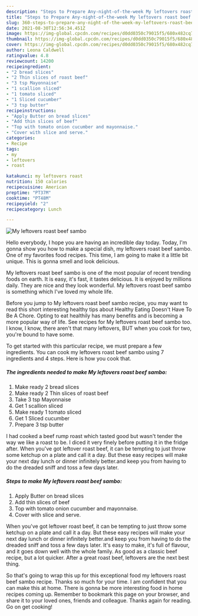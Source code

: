 ```yaml
---
description: "Steps to Prepare Any-night-of-the-week My leftovers roast beef sambo"
title: "Steps to Prepare Any-night-of-the-week My leftovers roast beef sambo"
slug: 360-steps-to-prepare-any-night-of-the-week-my-leftovers-roast-beef-sambo
date: 2021-08-30T12:56:34.451Z
image: https://img-global.cpcdn.com/recipes/d0dd0350c79015f5/680x482cq70/my-leftovers-roast-beef-sambo-recipe-main-photo.jpg
thumbnail: https://img-global.cpcdn.com/recipes/d0dd0350c79015f5/680x482cq70/my-leftovers-roast-beef-sambo-recipe-main-photo.jpg
cover: https://img-global.cpcdn.com/recipes/d0dd0350c79015f5/680x482cq70/my-leftovers-roast-beef-sambo-recipe-main-photo.jpg
author: Leona Caldwell
ratingvalue: 4.8
reviewcount: 14200
recipeingredient:
- "2 bread slices"
- "2 Thin slices of roast beef"
- "3 tsp Mayonnaise"
- "1 scallion sliced"
- "1 tomato sliced"
- "1 Sliced cucumber"
- "3 tsp butter"
recipeinstructions:
- "Apply Butter on bread slices"
- "Add thin slices of beef"
- "Top with tomato onion cucumber and mayonnaise."
- "Cover with slice and serve."
categories:
- Recipe
tags:
- my
- leftovers
- roast

katakunci: my leftovers roast 
nutrition: 150 calories
recipecuisine: American
preptime: "PT37M"
cooktime: "PT48M"
recipeyield: "2"
recipecategory: Lunch

---
```



![My leftovers roast beef sambo](https://img-global.cpcdn.com/recipes/d0dd0350c79015f5/680x482cq70/my-leftovers-roast-beef-sambo-recipe-main-photo.jpg)

Hello everybody, I hope you are having an incredible day today. Today, I'm gonna show you how to make a special dish, my leftovers roast beef sambo. One of my favorites food recipes. This time, I am going to make it a little bit unique. This is gonna smell and look delicious.

My leftovers roast beef sambo is one of the most popular of recent trending foods on earth. It is easy, it's fast, it tastes delicious. It is enjoyed by millions daily. They are nice and they look wonderful. My leftovers roast beef sambo is something which I've loved my whole life.

Before you jump to My leftovers roast beef sambo recipe, you may want to read this short interesting healthy tips about Healthy Eating Doesn&#39;t Have To Be A Chore. Opting to eat healthily has many benefits and is becoming a more popular way of life. See recipes for My leftovers roast beef sambo too. I know, I know, there aren&#39;t that many leftovers, BUT when you cook for two, you&#39;re bound to have some.


To get started with this particular recipe, we must prepare a few ingredients. You can cook my leftovers roast beef sambo using 7 ingredients and 4 steps. Here is how you cook that.

<!--inarticleads1-->

##### The ingredients needed to make My leftovers roast beef sambo:

1. Make ready 2 bread slices
1. Make ready 2 Thin slices of roast beef
1. Take 3 tsp Mayonnaise
1. Get 1 scallion sliced
1. Make ready 1 tomato sliced
1. Get 1 Sliced cucumber
1. Prepare 3 tsp butter


I had cooked a beef rump roast which tasted good but wasn&#39;t tender the way we like a roast to be. I diced it very finely before putting it in the fridge after. When you&#39;ve got leftover roast beef, it can be tempting to just throw some ketchup on a plate and call it a day. But these easy recipes will make your next day lunch or dinner infinitely better.and keep you from having to do the dreaded sniff and toss a few days later. 

<!--inarticleads2-->

##### Steps to make My leftovers roast beef sambo:

1. Apply Butter on bread slices
1. Add thin slices of beef
1. Top with tomato onion cucumber and mayonnaise.
1. Cover with slice and serve.


When you&#39;ve got leftover roast beef, it can be tempting to just throw some ketchup on a plate and call it a day. But these easy recipes will make your next day lunch or dinner infinitely better.and keep you from having to do the dreaded sniff and toss a few days later. It&#39;s easy to make, it&#39;s full of flavour, and it goes down well with the whole family. As good as a classic beef recipe, but a lot quicker. After a great roast beef, leftovers are the next best thing. 

So that's going to wrap this up for this exceptional food my leftovers roast beef sambo recipe. Thanks so much for your time. I am confident that you can make this at home. There is gonna be more interesting food in home recipes coming up. Remember to bookmark this page on your browser, and share it to your loved ones, friends and colleague. Thanks again for reading. Go on get cooking!
